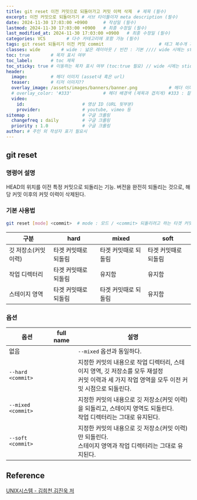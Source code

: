 ```yaml
---
title: git reset 이전 커밋으로 되돌아가고 커밋 이력 삭제  # 제목 (필수)
excerpt: 이전 커밋으로 되돌아가기 # 서브 타이틀이자 meta description (필수)
date: 2024-11-30 17:03:00 +0900      # 작성일 (필수)
lastmod: 2024-11-30 17:03:00 +0900   # 최종 수정일 (필수)
last_modified_at: 2024-11-30 17:03:00 +0900   # 최종 수정일 (필수)
categories: VCS        # 다수 카테고리에 포함 가능 (필수)
tags: git reset 되돌리기 이전 커밋 commit                     # 태그 복수개 가능 (필수)
classes: wide        # wide : 넓은 레이아웃 / 빈칸 : 기본 //// wide 시에는 sticky toc 불가
toc: true        # 목차 표시 여부
toc_label:       # toc 제목
toc_sticky: true # 이동하는 목차 표시 여부 (toc:true 필요) // wide 시에는 sticky toc 불가
header: 
  image:         # 헤더 이미지 (asset내 혹은 url)
  teaser:        # 티저 이미지??
  overlay_image: /assets/images/banners/banner.png            # 헤더 이미지 (제목과 겹치게)
  # overlay_color: '#333'            # 헤더 배경색 (제목과 겹치게) #333 : 짙은 회색 (필수)
  video:
    id:                      # 영상 ID (URL 뒷부분)
    provider:                # youtube, vimeo 등
sitemap :                    # 구글 크롤링
  changefreq : daily         # 구글 크롤링
  priority : 1.0             # 구글 크롤링
author: # 주인 외 작성자 표기 필요시
---
```

<!--postNo: 20241130_008-->

## git reset  

### 명령어 설명  

HEAD의 위치를 이전 특정 커밋으로 되돌리는 기능. 버전을 완전히 되돌리는 것으로, 해당 커밋 이후의 커밋 이력이 삭제된다.  

### 기본 사용법  

```bash
git reset [mode] <commit>  # mode : 모드 / <commit> 되돌리려고 하는 타겟 커밋
```

|구분|hard|mixed|soft|
|---|---|---|---|
|깃 저장소(커밋 이력)|타겟 커밋때로 되돌림|타겟 커밋때로 되돌림|타겟 커밋때로 되돌림|
|작업 디렉터리|타겟 커밋때로 되돌림|유지함|유지함|
|스테이지 영역|타겟 커밋때로 되돌림|타겟 커밋때로 되돌림|유지함|

### 옵션  

|옵션|full name|설명|
|---|---|---|
|없음||`--mixed` 옵션과 동일하다.|
|`--hard <commit>`||지정한 커밋의 내용으로 작업 디렉터리, 스테이지 영역, 깃 저장소를 모두 재설정<br>커밋 이력과 세 가지 작업 영역을 모두 이전 커밋 시점으로 되돌린다.|
|`--mixed <commit>`||지정한 커밋의 내용으로 깃 저장소(커밋 이력)을 되돌리고, 스테이지 영역도 되돌린다.<br>작업 디렉터리는 그대로 유지된다.|
|`--soft <commit>`||지정한 커밋의 내용으로 깃 저장소(커밋 이력)만 되돌린다.<br>스테이지 영역과 작업 디렉터리는 그대로 유지된다.|

## Reference  

[UNIX시스템 - 김희천,김진욱 저](https://search.shopping.naver.com/book/catalog/41474371650)  
